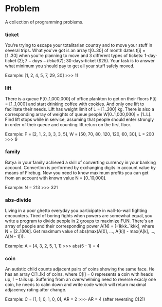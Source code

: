 Problem
======

A collection of programming problems.

### ticket

You're trying to escape your totalitarian country and to move your stuff
in several trips. What you've got is an array t[0..30] of month dates t[i] = [1..30]
when you're planning to move and 3 different types of tickets: 1-day-ticket ($2);
7-days-ticket ($7); 30-days-ticket ($25). Your task is to answer what minimum
you should pay to get all your stuff safely moved.

Example: [1, 2, 4, 5, 7, 29, 30] >>> 11

### lift

There is a queue F[0..1,000,000] of office plankton to get on their floors F[i] = [1..1,000]
and start drinking coffee with cookies. And only one lift to facilitate their needs.
Lift has weight limit of L = [1..200] kg. There is also a corresponding array of
weights of queue people W[0..1,000,000] = [1..L]. Find lift stops while in service,
assuming that people should enter strongly in order of their queue
and counting lift return on the first floor.

Example: F = [2, 1, 2, 3, 3, 3, 5], W = [50, 70, 80, 120, 120, 60, 30], L = 200 >>> 9

### family

Batya in your family achieved a skill of converting currency in your banking account.
Convertion is performed by exchanging digits in account value by means of Firebug.
Now you need to know maximum profits you can get from an account with known value N = [0..10,000].

Example: N = 213 >>> 321

### abs-divide

Living in a poor ghetto everyday you participate in wall-to-wall fighting encounters.
Tired of boring fights when powers are somewhat equal, you write a program to divide people
in 2 groups to maximize FUN.
There's an array of people and their corresponding power A[N] = [-1kkk..1kkk],
where N = [2..100k].
Get maximum value of abs(max(A[0], ..., A[k]) - max(A[k], ..., A[N - 1])).

Example: A = [4, 3, 2, 5, 1, 1] >>> abs(5 - 1) = 4

### coin

An autistic child counts adjacent pairs of coins showing the same face.
He has an array C[1..1k] of coins, where C[i] = 0 represents a coin with heads up, 1 – tails up.
Suffering from an overwhelming need to reverse exacly one coin, he needs to calm down and
write code which will return maximal adjacency rating after change.

Example: C = [1, 1, 0, 1, 0, 0], AR = 2 >>> AR = 4 (after reversing C[2])
